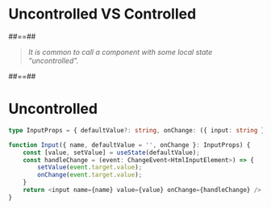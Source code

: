 <!-- .slide: class="transition" -->

# Uncontrolled VS Controlled

##==##

<!-- .slide: class="quote-slide" -->

<blockquote>
<cite>
  It is common to call a component with some local state “uncontrolled”.
</cite>
</blockquote>

##==##

<!-- .slide: class="with-code" -->

# Uncontrolled

```TypeScript
type InputProps = { defaultValue?: string, onChange: ({ input: string }) => void, name: string }

function Input({ name, defaultValue = '', onChange }: InputProps) {
    const [value, setValue] = useState(defaultValue);
    const handleChange = (event: ChangeEvent<HtmlInputElement>) => {
        setValue(event.target.value);
        onChange(event.target.value);
    }
    return <input name={name} value={value} onChange={handleChange} />;
}
```

<!-- .element: class="big-code" -->
